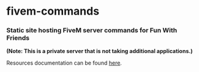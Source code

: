 # fivem-commands

### Static site hosting FiveM server commands for Fun With Friends

**(Note: This is a private server that is not taking additional applications.)**

Resources documentation can be found [here](./lib/resources_doc.md).
